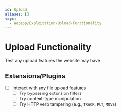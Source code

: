 ```yaml
---
id: Upload
aliases: []
tags:
  - Webapp/Exploitation/Upload-Functionality
---
```


# Upload Functionality

Test any upload features the website may have

## Extensions/Plugins



- [ ] Interact with any file upload features
  - [ ] Try bypassing extension filters
  - [ ] Try content-type manipulation
  - [ ] Try HTTP verb tampering (e.g., `TRACK`, `PUT`, `MOVE`)
